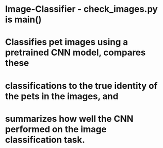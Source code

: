 # Image-Classifier - check_images.py is main()
#          Classifies pet images using a pretrained CNN model, compares these
#          classifications to the true identity of the pets in the images, and
#          summarizes how well the CNN performed on the image classification task.
